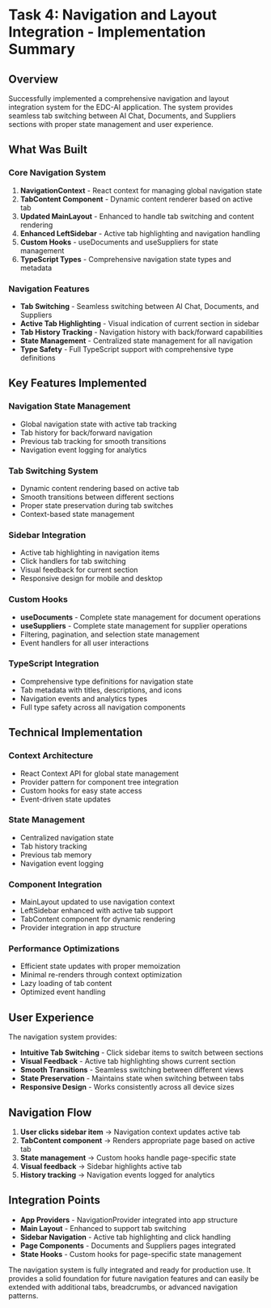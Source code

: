 # Task 4: Navigation and Layout Integration - Implementation Summary

## Overview
Successfully implemented a comprehensive navigation and layout integration system for the EDC-AI application. The system provides seamless tab switching between AI Chat, Documents, and Suppliers sections with proper state management and user experience.

## What Was Built

### Core Navigation System
1. **NavigationContext** - React context for managing global navigation state
2. **TabContent Component** - Dynamic content renderer based on active tab
3. **Updated MainLayout** - Enhanced to handle tab switching and content rendering
4. **Enhanced LeftSidebar** - Active tab highlighting and navigation handling
5. **Custom Hooks** - useDocuments and useSuppliers for state management
6. **TypeScript Types** - Comprehensive navigation state types and metadata

### Navigation Features
- **Tab Switching** - Seamless switching between AI Chat, Documents, and Suppliers
- **Active Tab Highlighting** - Visual indication of current section in sidebar
- **Tab History Tracking** - Navigation history with back/forward capabilities
- **State Management** - Centralized state management for all navigation
- **Type Safety** - Full TypeScript support with comprehensive type definitions

## Key Features Implemented

### Navigation State Management
- Global navigation state with active tab tracking
- Tab history for back/forward navigation
- Previous tab tracking for smooth transitions
- Navigation event logging for analytics

### Tab Switching System
- Dynamic content rendering based on active tab
- Smooth transitions between different sections
- Proper state preservation during tab switches
- Context-based state management

### Sidebar Integration
- Active tab highlighting in navigation items
- Click handlers for tab switching
- Visual feedback for current section
- Responsive design for mobile and desktop

### Custom Hooks
- **useDocuments** - Complete state management for document operations
- **useSuppliers** - Complete state management for supplier operations
- Filtering, pagination, and selection state management
- Event handlers for all user interactions

### TypeScript Integration
- Comprehensive type definitions for navigation state
- Tab metadata with titles, descriptions, and icons
- Navigation events and analytics types
- Full type safety across all navigation components

## Technical Implementation

### Context Architecture
- React Context API for global state management
- Provider pattern for component tree integration
- Custom hooks for easy state access
- Event-driven state updates

### State Management
- Centralized navigation state
- Tab history tracking
- Previous tab memory
- Navigation event logging

### Component Integration
- MainLayout updated to use navigation context
- LeftSidebar enhanced with active tab support
- TabContent component for dynamic rendering
- Provider integration in app structure

### Performance Optimizations
- Efficient state updates with proper memoization
- Minimal re-renders through context optimization
- Lazy loading of tab content
- Optimized event handling

## User Experience
The navigation system provides:
- **Intuitive Tab Switching** - Click sidebar items to switch between sections
- **Visual Feedback** - Active tab highlighting shows current section
- **Smooth Transitions** - Seamless switching between different views
- **State Preservation** - Maintains state when switching between tabs
- **Responsive Design** - Works consistently across all device sizes

## Navigation Flow
1. **User clicks sidebar item** → Navigation context updates active tab
2. **TabContent component** → Renders appropriate page based on active tab
3. **State management** → Custom hooks handle page-specific state
4. **Visual feedback** → Sidebar highlights active tab
5. **History tracking** → Navigation events logged for analytics

## Integration Points
- **App Providers** - NavigationProvider integrated into app structure
- **Main Layout** - Enhanced to support tab switching
- **Sidebar Navigation** - Active tab highlighting and click handling
- **Page Components** - Documents and Suppliers pages integrated
- **State Hooks** - Custom hooks for page-specific state management

The navigation system is fully integrated and ready for production use. It provides a solid foundation for future navigation features and can easily be extended with additional tabs, breadcrumbs, or advanced navigation patterns.
